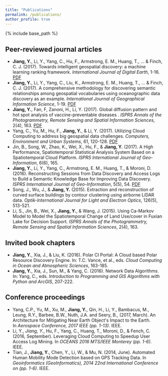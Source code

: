 ```yaml
---
title: "Publications"
permalink: /publications/
author_profile: true
---
```


{% include base_path %}

## Peer-reviewed journal articles

* __Jiang, Y.__, Li, Y., Yang, C., Hu, F., Armstrong, E. M., Huang, T., ... & Finch, C. J. (2017). Towards intelligent geospatial discovery: a machine learning ranking framework. _International Journal of Digital Earth_, 1-16. [PDF](https://www.researchgate.net/publication/319561017_Towards_intelligent_geospatial_data_discovery_a_machine_learning_framework_for_search_ranking)
* __Jiang, Y.__, Li, Y., Yang, C., Liu, K., Armstrong, E. M., Huang, T., ... & Finch, C. J. (2017). A comprehensive methodology for discovering semantic relationships among geospatial vocabularies using oceanographic data discovery as an example. _International Journal of Geographical Information Science_, 1-19. [PDF](https://www.researchgate.net/publication/318821496_A_comprehensive_methodology_for_discovering_semantic_relationships_among_geospatial_vocabularies_using_oceanographic_data_discovery_as_an_example?_iepl%5BviewId%5D=dEZGOlB1NTPG852qIBAq0aiJ&_iepl%5BprofilePublicationItemVariant%5D=default&_iepl%5Bcontexts%5D%5B0%5D=prfpi&_iepl%5BtargetEntityId%5D=PB%3A318821496&_iepl%5BinteractionType%5D=publicationTitle)
* __Jiang, Y.__, Fan, F, Zanoni, H., Li, Y. (2017). Global diffusion pattern and hot spot analysis of vaccine-preventable diseases
. _ISPRS Annals of the Photogrammetry, Remote Sensing and Spatial Information Sciences_, 2(4), 163. [PDF](https://www.isprs-ann-photogramm-remote-sens-spatial-inf-sci.net/IV-4-W2/167/2017/isprs-annals-IV-4-W2-167-2017.pdf)
* Yang, C., Yu, M., Hu, F., __Jiang, Y.__, & Li, Y. (2017). Utilizing Cloud Computing to address big geospatial data challenges. _Computers, Environment and Urban Systems_, 61, 120-128. [PDF](https://www.researchgate.net/publication/309548199_Utilizing_Cloud_Computing_to_Address_Big_Geospatial_Data_Challenges)
* Jin, B., Song, W., Zhao, K., Wei, X., Hu, F., & __Jiang, Y.__ (2017). A High Performance, Spatiotemporal Statistical Analysis System Based on a Spatiotemporal Cloud Platform. _ISPRS International Journal of Geo-Information_, 6(6), 165.
* __Jiang, Y.__, Li, Y., Yang, C., Armstrong, E. M., Huang, T., & Moroni, D. (2016). Reconstructing Sessions from Data Discovery and Access Logs to Build a Semantic Knowledge Base for Improving Data Discovery. _ISPRS International Journal of Geo-Information_, 5(5), 54. [PDF](https://www.researchgate.net/publication/301638553_Reconstructing_Sessions_from_Data_Discovery_and_Access_Logs_to_Build_a_Semantic_Knowledge_Base_for_Improving_Data_Discovery)
* Song, J., Wu, J., & __Jiang, Y.__ (2015). Extraction and reconstruction of curved surface buildings by contour clustering using airborne LiDAR data. _Optik-International Journal for Light and Electron Optics_, 126(5), 513-521.
* Li, S., Jin, B., Wei, X., __Jiang, Y.__, & Wang, J. (2015). Using Ca-Markov Model to Model the Spatiotemporal Change of Land Use/cover in Fuxian Lake for Decision Support. _ISPRS Annals of the Photogrammetry, Remote Sensing and Spatial Information Sciences_, 2(4), 163.

## Invited book chapters

* __Jiang, Y.__, Xia, J., & Liu, K. (2016). Polar CI Portal: A Cloud based Polar Resource Discovery Engine. In: T.C. Vance, et al., eds. _Cloud Computing in Ocean and Atmospheric Sciences_, 163-185.
* __Jiang, Y.__, Xia, J., Sun, M., & Yang, C. (2016). Network Data Algorithms. In: Yang, C., eds. _Introduction to Programming and GIS Algorithms with Python and ArcGIS_, 207-222.

## Conference proceedings

* Yang, C.P., Yu, M., Xu, M., __Jiang, Y.__, Qin, H., Li, Y., Bambacus, M., Leung, R.Y., Barbee, B.W., Nuth, J.A. and Seery, B., (2017, March). An Architecture for Mitigating Near Earth Object's Impact to the Earth. In _Aerospace Conference, 2017 IEEE (pp. 1-13)_. IEEE.
* Li, Y., _Jiang, Y._, Hu, F., Yang, C., Huang, T., Moroni, D., & Fench, C. (2016, September). Leveraging Cloud Computing to Speedup User Access Log Mining. In _OCEANS 2016 MTS/IEEE Monterey (pp. 1-6)_. IEEE.
* Tian, J., __Jiang, Y.__, Chen, Y., Li, W., & Mu, N. (2014, June). Automated Human Mobility Mode Detection based on GPS Tracking Data. In _Geoinformatics (GeoInformatics), 2014 22nd International Conference on (pp. 1-6)_. IEEE.

